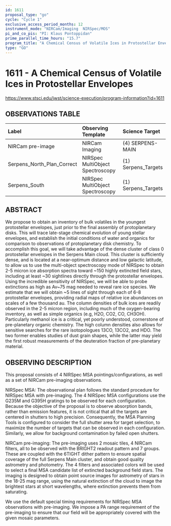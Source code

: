 ```yaml
---
id: 1611
proposal_type: "go"
cycle: "Cycle 1"
exclusive_access_period_months: 12
instrument_mode: "NIRCam/Imaging  NIRSpec/MOS"
pi_and_co_pis: "PI: Klaus Pontoppidan"
prime_parallel_time_hours: "15.7"
program_title: "A Chemical Census of Volatile Ices in Protostellar Envelopes"
type: "GO"
---
```

# 1611 - A Chemical Census of Volatile Ices in Protostellar Envelopes
https://www.stsci.edu/jwst/science-execution/program-information?id=1611
## OBSERVATIONS TABLE
| Label                  | Observing Template              | Science Target      |
| :--------------------- | :------------------------------ | :------------------ |
| NIRCam pre-image       | NIRCam Imaging                  | (4) SERPENS-MAIN    |
| Serpens_North_Plan_Correct | NIRSpec MultiObject Spectroscopy | (1) Serpens_Targets |
| Serpens_South          | NIRSpec MultiObject Spectroscopy | (1) Serpens_Targets |

## ABSTRACT

We propose to obtain an inventory of bulk volatiles in the youngest protostellar envelopes, just prior to the final assembly of protoplanetary disks. This will trace late-stage chemical evolution of young stellar envelopes, and establish the initial conditions of water and organics for comparison to observations of protoplanetary disk chemistry. To accomplish this goal, we will take advantage of the dense cluster of class 0 protostellar envelopes in the Serpens Main cloud. This cluster is sufficiently dense, and is located at a near-optimum distance and low galactic latitude, to allow us to use the multi-object spectroscopy mode of NIRSpec to obtain 2-5 micron ice absorption spectra toward ~150 highly extincted field stars, including at least ~30 sightlines directly through the protostellar envelopes. Using the incredible sensitivity of NIRSpec, we will be able to probe extinctions as high as Av~75 mag needed to reveal rare ice species. We estimate that we will obtain ~5 lines of sight through each of 6-8 protostellar envelopes, providing radial maps of relative ice abundances on scales of a few thousand au. The column densities of bulk ices are readily observed in the 2-5 micron region, including much of the oxygen-bearing inventory, as well as simple organics (e.g, H2O, CO2, CO, CH3OH). Particularly methanol ice is a critical, yet poorly understood, cornerstone of pre-planetary organic chemistry. The high column densities also allows for sensitive searches for the rare isotopologues 13CO, 13CO2, and HDO. The two former enables studies of dust grain shapes, while the latter may yield the first robust measurements of the deuteration fraction of pre-planetary material.

## OBSERVING DESCRIPTION

This proposal consists of 4 NIRSpec MSA pointings/configurations, as well as a set of NIRCam pre-imaging observations.

NIRSpec MSA: The observational plan follows the standard procedure for NIRSpec MSA with pre-imaging. The 4 NIRSpec MSA configurations use the G235M and G395H gratings to be observed for each configuration. Because the objective of the proposal is to observe absorption bands, rather than emission features, it is not critical that all the targets are centered in shutters to high precision. Consequently, the MSA Planning Tools is configured to consider the full shutter area for target selection, to maximize the number of targets that can be observed in each configuration. Similarly, we allow for background contamination by failed open shutters.

NIRCam pre-imaging: The pre-imaging uses 2 mosaic tiles, 4 NIRCam filters, all to be observed with the BRIGHT2 readout pattern and 7 groups. These are coupled with the 6TIGHT dither pattern to ensure spatial coverage of the full Serpens Main cluster, and obtain good quality astrometry and photometry. The 4 filters and associated colors will be used to select a final MSA candidate list of extincted background field stars. The imaging is designed to obtain point source images for astrometry of stars in the 18-25 mag range, using the natural extinction of the cloud to image the brightest stars at short wavelengths, where extinction prevents them from saturating.

We use the default special timing requirements for NIRSpec MSA observations with pre-imaging. We impose a PA range requirement of the pre-imaging to ensure that our field will be appropriately covered with the given mosaic parameters.
